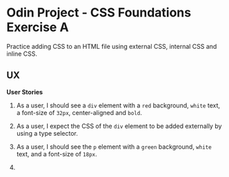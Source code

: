 # Odin Project - CSS Foundations Exercise A

Practice adding CSS to an HTML file using external CSS, internal CSS and inline CSS.

## UX

**User Stories**

1.  As a user, I should see a `div` element with a `red` background, `white` text, a font-size of `32px`, center-aligned and `bold`.

2.  As a user, I expect the CSS of the `div` element to be added externally by using a type selector.

3.  As a user, I should see the `p` element with a `green` background, `white` text, and a font-size of `18px`.

4.  
